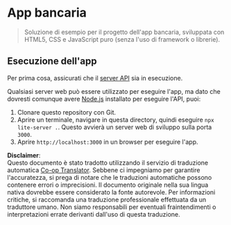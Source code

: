<!--
CO_OP_TRANSLATOR_METADATA:
{
  "original_hash": "461aa4fc74c6b1789c3a13b5d82c0cd9",
  "translation_date": "2025-08-26T00:40:01+00:00",
  "source_file": "7-bank-project/solution/README.md",
  "language_code": "it"
}
-->
# App bancaria

> Soluzione di esempio per il progetto dell'app bancaria, sviluppata con HTML5, CSS e JavaScript puro (senza l'uso di framework o librerie).

## Esecuzione dell'app

Per prima cosa, assicurati che il [server API](../api/README.md) sia in esecuzione.

Qualsiasi server web può essere utilizzato per eseguire l'app, ma dato che dovresti comunque avere [Node.js](https://nodejs.org) installato per eseguire l'API, puoi:

1. Clonare questo repository con Git.
2. Aprire un terminale, navigare in questa directory, quindi eseguire `npx lite-server .`. Questo avvierà un server web di sviluppo sulla porta `3000`.
3. Aprire `http://localhost:3000` in un browser per eseguire l'app.

**Disclaimer**:  
Questo documento è stato tradotto utilizzando il servizio di traduzione automatica [Co-op Translator](https://github.com/Azure/co-op-translator). Sebbene ci impegniamo per garantire l'accuratezza, si prega di notare che le traduzioni automatiche possono contenere errori o imprecisioni. Il documento originale nella sua lingua nativa dovrebbe essere considerato la fonte autorevole. Per informazioni critiche, si raccomanda una traduzione professionale effettuata da un traduttore umano. Non siamo responsabili per eventuali fraintendimenti o interpretazioni errate derivanti dall'uso di questa traduzione.